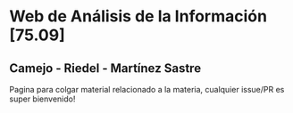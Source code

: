# Web de Análisis de la Información [75.09]
## Camejo - Riedel - Martínez Sastre

Pagina para colgar material relacionado a la materia, cualquier issue/PR es super bienvenido!